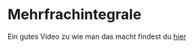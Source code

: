 # Mehrfrachintegrale

Ein gutes Video zu wie man das macht findest du [hier](https://www.youtube.com/watch?v=n8NDyxOMVEw)
